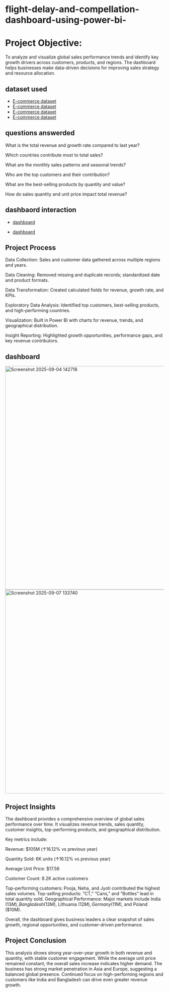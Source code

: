 # flight-delay-and-compellation-dashboard-using-power-bi-
# Project Objective:

To analyze and visualize global sales performance trends and identify key growth drivers across customers, products, and regions. The dashboard helps businesses make data-driven decisions for improving sales strategy and resource allocation.

## dataset used
- <a href="https://github.com/mayor124/Revenue-Pulse-Global-Sales-Performance-Overview-using-excel-/blob/main/Trans_dim.csv">E-commerce dataset</a>
- <a href="https://github.com/mayor124/Revenue-Pulse-Global-Sales-Performance-Overview-using-excel-/blob/main/store_dim.csv">E-commerce dataset</a>
- <a href="https://github.com/mayor124/Revenue-Pulse-Global-Sales-Performance-Overview-using-excel-/blob/main/time_dim.csv">E-commerce dataset</a>
- <a href="https://1drv.ms/x/c/99e024bbb05ca49a/ETUS9ZYquNlDsTbDibz0sKgBd3nR1s-RcDix-wnCCJbr_w?e=gR3caq">E-commerce dataset</a>


## questions answerded

What is the total revenue and growth rate compared to last year?

Which countries contribute most to total sales?

What are the monthly sales patterns and seasonal trends?

Who are the top customers and their contribution?

What are the best-selling products by quantity and value?

How do sales quantity and unit price impact total revenue?

## dashbaord interaction
- <a href="https://github.com/mayor124/Revenue-Pulse-Global-Sales-Performance-Overview-using-excel-/blob/main/Screenshot%202025-09-04%20142718.png">dashboard</a>

- <a href="https://github.com/mayor124/Revenue-Pulse-Global-Sales-Performance-Overview-using-excel-/blob/main/Screenshot%202025-09-07%20133740.png">dashboard</a>

## Project Process

Data Collection: Sales and customer data gathered across multiple regions and years.

Data Cleaning: Removed missing and duplicate records; standardized date and product formats.

Data Transformation: Created calculated fields for revenue, growth rate, and KPIs.

Exploratory Data Analysis: Identified top customers, best-selling products, and high-performing countries.

Visualization: Built in Power BI with charts for revenue, trends, and geographical distribution.

Insight Reporting: Highlighted growth opportunities, performance gaps, and key revenue contributors.


## dashboard
<img width="1298" height="709" alt="Screenshot 2025-09-04 142718" src="https://github.com/user-attachments/assets/8fa228b9-2649-4166-ba6d-ba5c6f5b2de6" />
<img width="1251" height="647" alt="Screenshot 2025-09-07 133740" src="https://github.com/user-attachments/assets/300e24b7-e704-4fc5-898a-2573130852c0" />





## Project Insights


The dashboard provides a comprehensive overview of global sales performance over time. It visualizes revenue trends, sales quantity, customer insights, top-performing products, and geographical distribution.

Key metrics include:

Revenue: $105M (↑16.12% vs previous year)

Quantity Sold: 6K units (↑16.12% vs previous year)

Average Unit Price: $17.56

Customer Count: 9.2K active customers

Top-performing customers: Pooja, Neha, and Jyoti contributed the highest sales volumes.
Top-selling products: “CT,” “Cans,” and “Bottles” lead in total quantity sold.
Geographical Performance: Major markets include India ($13M), Bangladesh ($13M), Lithuania ($12M), Germany ($11M), and Poland ($10M).

Overall, the dashboard gives business leaders a clear snapshot of sales growth, regional opportunities, and customer-driven performance.


## Project Conclusion

This analysis shows strong year-over-year growth in both revenue and quantity, with stable customer engagement.
While the average unit price remained constant, the overall sales increase indicates higher demand.
The business has strong market penetration in Asia and Europe, suggesting a balanced global presence.
Continued focus on high-performing regions and customers like India and Bangladesh can drive even greater revenue growth.
